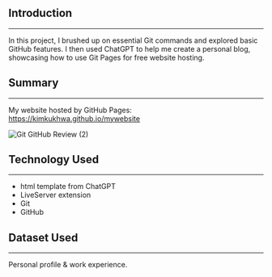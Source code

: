 ## Introduction
----------------
In this project, I brushed up on essential Git commands and explored basic GitHub features. I then used ChatGPT to help me create a personal blog, showcasing how to use Git Pages for free website hosting.

## Summary
----------------
My website hosted by GitHub Pages: https://kimkukhwa.github.io/mywebsite

![Git   GitHub Review (2)](https://github.com/kimkukhwa/mywebsite/assets/64974464/3245fb5c-f035-4549-91bc-9c0045fce0e4)


## Technology Used
------------------
- html template from ChatGPT
- LiveServer extension
- Git
- GitHub
  

## Dataset Used
-----------------
Personal profile & work experience.


